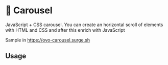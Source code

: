 # 🥚 Carousel

JavaScript + CSS carousel. You can create an horizontal scroll of elements with HTML and CSS and after this enrich with JavaScript

Sample in https://ovo-carousel.surge.sh


## Usage

